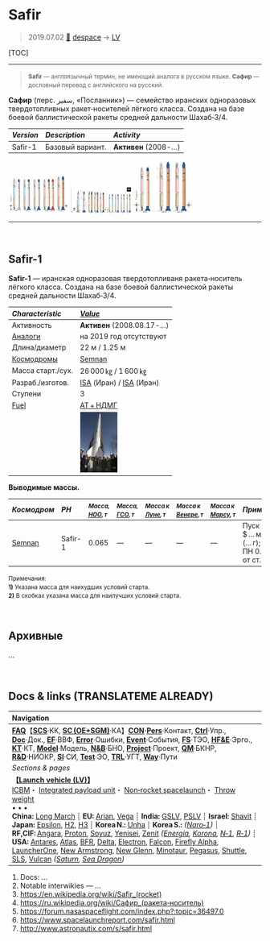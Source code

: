 # Safir
> 2019.07.02 [🚀](../index/index.md) [despace](index.md) → [LV](lv.md)

[TOC]

---

> <small>**Safir** — англоязычный термин, не имеющий аналога в русском языке. **Сафир** — дословный перевод с английского на русский.</small>

**Сафир** (перс. سفير‎, «Посланник») — семейство иранских одноразовых твердотопливных ракет‑носителей лёгкого класса. Создана на базе боевой баллистической ракеты средней дальности Шахаб‑3/4.

|*Version*|*Description*|*Activity*|
|:--|:--|:--|
|Safir-1|Базовый вариант.|**Активен** (2008 ‑ …)|

[![](f/lv/safir/safir_rf01_thumb.jpg)](f/lv/safir/safir_rf01.jpg) [![](f/lv/safir/safir_rf02_thumb.jpg)](f/lv/safir/safir_rf02.jpg) [![](f/lv/safir/safir_rf03_thumb.jpg)](f/lv/safir/safir_rf03.jpg)


---

<p style="page-break-after:always"> </p>

## Safir-1
**Safir-1** — иранская одноразовая твердотопливаня ракета‑носитель лёгкого класса. Создана на базе боевой баллистической ракеты средней дальности Шахаб‑3/4.

|*Characteristic*|*[Value](si.md)*|
|:--|:--|
|Активность|**Активен** (2008.08.17 ‑ …)|
|[Аналоги](analogue.md)|на 2019 год отсутствуют|
|Длина/диаметр|22 м / 1.25 м|
|[Космодромы](spaceport.md)|[Semnan](spaceport.md)|
|Масса старт./сух.|26 000 ㎏ / 1 600 ㎏|
|Разраб./изготов.|[ISA](contact/isa.md) (Иран) / [ISA](contact/isa.md) (Иран)|
|Ступени|3|
|[Fuel](fuel.md)|[АТ + НДМГ](at_plus.md)|
| |[![](f/lv/safir/safir1_01_thumb.jpg)](f/lv/safir/safir1_01.jpg)|

**Выводимые массы.**

|*Космодром*|*РН*|<small>*Масса,<br> [НОО](nnb.md), т*</small>|<small>*Масса,<br> [ГСО](nnb.md), т*</small>|<small>*Масса к<br> [Луне](moon.md), т*</small>|<small>*Масса к<br> [Венере](venus.md), т*</small>|<small>*Масса к<br> [Марсу](mars.md), т*</small>|*Примечания*|
|:--|:--|:--|:--|:--|:--|:--|:--|
|[Semnan](spaceport.md)|Safir-1|0.065|—|—|—|—|Пуск — $ … млн (… г);<br> ПН 0.25 % от ст.массы|

<small>Примечания:<br> **1)** Указана масса для наихудших условий старта.<br> **2)** В скобках указана масса для наилучших условий старта.</small>



<p style="page-break-after:always"> </p>

## Архивные

…



<p style="page-break-after:always"> </p>

## Docs & links (TRANSLATEME ALREADY)
|Navigation|
|:--|
|**[FAQ](faq.md)**【**[SCS](scs.md)**·КК, **[SC (OE+SGM)](sc.md)**·КА】**[CON](contact.md)·[Pers](person.md)**·Контакт, **[Ctrl](control.md)**·Упр., **[Doc](doc.md)**·Док., **[EF](ef.md)**·ВВФ, **[Error](error.md)**·Ошибки, **[Event](event.md)**·События, **[FS](fs.md)**·ТЭО, **[HF&E](hfe.md)**·Эрго., **[KT](kt.md)**·КТ, **[Model](model.md)**·Модель, **[N&B](nnb.md)**·БНО, **[Project](project.md)**·Проект, **[QM](qm.md)**·БКНР, **[R&D](rnd.md)**·НИОКР, **[SI](si.md)**·СИ, **[Test](test.md)**·ЭО, **[TRL](trl.md)**·УГТ, **[Way](way.md)**·Пути|
|*Sections & pages*|
|**【[Launch vehicle (LV)](lv.md)】**<br> [ICBM](icbm.md)・ [Integrated payload unit](lv.md)・ [Non‑rocket spacelaunch](nrs.md)・ [Throw weight](throw_weight.md)<br>• • •<br> **China:** [Long March](long_march.md) ┊ **EU:** [Arian](arian.md), [Vega](vega.md) ┊ **India:** [GSLV](gslv.md), [PSLV](pslv.md) ┊ **Israel:** [Shavit](shavit.md) ┊ **Japan:** [Epsilon](epsilon.md), [H2](h2.md), [H3](h3.md) ┊ **Korea N.:** [Unha](unha.md) ┊ **Korea S.:** *([Naro‑1](naro_1.md))* ┊ **RF,CIF:** [Angara](angara.md), [Proton](proton.md), [Soyuz](soyuz.md), [Yenisei](yenisei.md), [Zenit](zenit.md) *([Energia](energia.md), [Korona](korona.md), [N‑1](n_1.md), [R‑1](r_7.md))* ┊ **USA:** [Antares](antares.md), [Atlas](atlas.md), [BFR](bfr.md), [Delta](delta.md), [Electron](electron.md), [Falcon](falcon.md), [Firefly Alpha](firefly_alpha.md), [LauncherOne](launcherone.md), [New Armstrong](new_armstrong.md), [New Glenn](new_glenn.md), [Minotaur](minotaur.md), [Pegasus](pegasus.md), [Shuttle](shuttle.md), [SLS](sls.md), [Vulcan](vulcan.md) *([Saturn](saturn_lv.md), [Sea Dragon](sea_dragon.md))*|

   1. Docs: …
   1. Notable interwikies — …
   1. <https://en.wikipedia.org/wiki/Safir_(rocket)>
   1. <https://ru.wikipedia.org/wiki/Сафир_(ракета‑носитель)>
   1. <https://forum.nasaspaceflight.com/index.php?:topic=36497.0>
   1. <https://www.spacelaunchreport.com/safir.html>
   1. <http://www.astronautix.com/s/safir.html>
